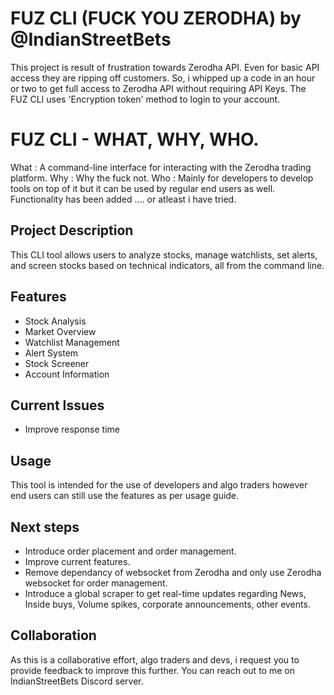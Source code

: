 # FUZ CLI (FUCK YOU ZERODHA) by @IndianStreetBets

This project is result of frustration towards Zerodha API. Even for basic API access they are ripping off customers. So, i whipped up a code in an hour or two to get full access to Zerodha API without requiring API Keys. 
The FUZ CLI uses 'Encryption token' method to login to your account. 

# FUZ CLI - WHAT, WHY, WHO.

What : A command-line interface for interacting with the Zerodha trading platform.
Why : Why the fuck not.
Who : Mainly for developers to develop tools on top of it but it can be used by regular end users as well. Functionality has been added .... or atleast i have tried. 

## Project Description

This CLI tool allows users to analyze stocks, manage watchlists, set alerts, and screen stocks based on technical indicators, all from the command line.

## Features

- Stock Analysis
- Market Overview
- Watchlist Management
- Alert System
- Stock Screener
- Account Information

## Current Issues 

- Improve response time
  
## Usage 

This tool is intended for the use of developers and algo traders however end users can still use the features as per usage guide.

## Next steps

- Introduce order placement and order management. 
- Improve current features.
- Remove dependancy of websocket from Zerodha and only use Zerodha websocket for order management.
- Introduce a global scraper to get real-time updates regarding News, Inside buys, Volume spikes, corporate announcements, other events.

## Collaboration

As this is a collaborative effort, algo traders and devs, i request you to provide feedback to improve this further. You can reach out to me on IndianStreetBets Discord server. 
